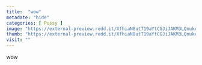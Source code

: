 ```yaml
---
title:  "wow"
metadate: "hide"
categories: [ Pussy ]
image: "https://external-preview.redd.it/XfhiaN8utT19aYtCGJiJAKM3LQnukej4byGy9Hs5_Kc.jpg?auto=webp&s=72da6b11fbe2ca4da18fe9cfd231d8b885dddaac"
thumb: "https://external-preview.redd.it/XfhiaN8utT19aYtCGJiJAKM3LQnukej4byGy9Hs5_Kc.jpg?width=1080&crop=smart&auto=webp&s=c88615a8fb1066dbe74b9864ab725c533812789d"
visit: ""
---
```

wow
